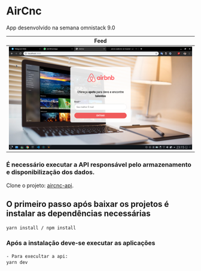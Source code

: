 # AirCnc

App desenvolvido na semana omnistack 9.0

| Feed |
| -
| <img title="Feed" src="https://raw.githubusercontent.com/adailsonaguiar/aircnc-web/master/src/assets/Screenshot_20191007_231555.png"> |
### É necessário executar a API responsável pelo armazenamento e disponibilização dos dados.

Clone o projeto: [aircnc-api](https://github.com/adailsonaguiar/aircnc-api).

## O primeiro passo após baixar os projetos é instalar as dependências necessárias

```
yarn install / npm install
```
### Após a instalação deve-se executar as aplicações

```
- Para execultar a api:
yarn dev
```
